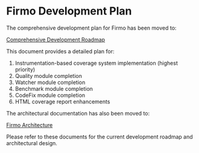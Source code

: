 # Firmo Development Plan

The comprehensive development plan for Firmo has been moved to:

[Comprehensive Development Roadmap](docs/firmo/plan.md)

This document provides a detailed plan for:

1. Instrumentation-based coverage system implementation (highest priority)
2. Quality module completion
3. Watcher module completion
4. Benchmark module completion
5. CodeFix module completion
6. HTML coverage report enhancements

The architectural documentation has also been moved to:

[Firmo Architecture](docs/firmo/architecture.md)

Please refer to these documents for the current development roadmap and architectural design.